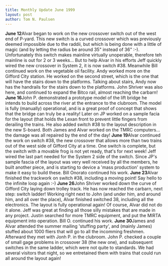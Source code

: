 ```yaml
---
title: Monthly Update June 1999 
layout: post
author: Tom N. Paulsen
---
```




 **June 12**Alvar began to work on the new crossover switch out of the west end of P\-yard. This new switch is a curved crossover which was previously deemed impossible due to the raddii, but which is being done with a little of magic (and by letting the radius be around 35" instead of 36" :\-). Unfortunately this switch makes mainline virtually unoperable, therefore teh mainline is out for 2 or 3 weeks... But to help Alvar in his efforts Jeff quickly wired the new crossover in System 2, it is now switch \#38\.  Meanwhile Bill continued work on the vegetable oil facility. Andy worked more on the Gifford City station. He worked on the second street, which is the one that will have the stairs down to the platforms. Talking about stairs, Andy now has the handrails for the stairs down to the platforms. John Shriver was also here, and continued to expand the Bitco rail, almost reaching the carbarn! **June 16**John P. demonstrated a prototype model of the lift bridge he intends to build across the river at the entrance to the clubroom. The model is fully (manually) operational, and is a great proof of concept that shows that the bridge can truly be a reality! Later on JP worked on a sample facia for the layout (that holds the Lexan front to prevent little fingers from derailing the trains. He also added switch \#38 to the layout description in the  new S\-board.  Both James and Alvar worked on the TMRC computers... the damage was all repaired by the end of the day! **June 19**Alvar continued the work on switch \#38, the new crossover that allows more than two trains out of the west side of Gifford City at a time. One switch is complete, but the switch with a movable frog is not yet ready, that's for next week! Jeff wired the last part needed for the System 2 side of the switch.  Since JP's sample fascia of the layout was very well received by all the members, he built another piece, and is starting to device a 'mass production' system to make it easy to build these. Bill Onorato continued his work. **June 23**Alvar finished the trackwork on switch \#38, including a moving point! Say hello to the infinite loop again :\-) **June 26**John Shriver worked down the curve of Gifford City laying down trolley track. He has now reached the carbarn, next step: switch ladder! Working right next to John (and under him, and around him, and all over the place), Alvar finished switched 38, including all the electronics. The layout is fully operational again! Of course, Alvar did not do it alone. Jeff was great at finding all those silly mistakes that are made in any project. Justin searched for more TMRC equipment, and put the MIRTA equipment into operation. Bill O. continued his work. **June 30**James and Alvar attended the summer mailing 'stuffing party', and (mainly James) stuffed about 1000 fliers that will go to all the incomming freshmen. Afterward they met with Jonh P. in the clubroom. John P. checked a couple of small gage problems in crossover 38 (the new one), and subsequent switches in the same ladder, which were not quite to standards. We had several visitors that night, so we entretained them with trains that could run all around the layout again!   